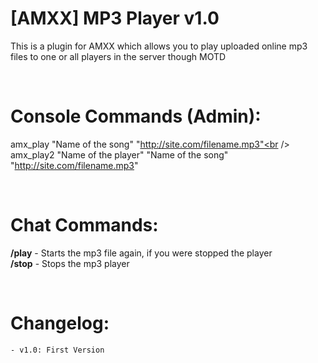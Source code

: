 # [AMXX] MP3 Player v1.0
This is a plugin for AMXX which allows you to play uploaded online mp3 files to one or all players in the server though MOTD

<br />

# Console Commands (Admin):
amx_play "Name of the song" "http://site.com/filename.mp3"<br />
amx_play2 "Name of the player" "Name of the song" "http://site.com/filename.mp3"

<br />

# Chat Commands:
**/play** - Starts the mp3 file again, if you were stopped the player<br />
**/stop** - Stops the mp3 player

<br />

# Changelog:
    - v1.0: First Version
